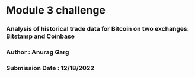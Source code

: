 # Module 3 challenge
### Analysis of historical trade data for Bitcoin on two exchanges: Bitstamp and Coinbase
### Author : Anurag Garg
### Submission Date : 12/18/2022

